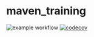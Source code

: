 # maven_training


![example workflow](https://github.com/PaulGranger/maven_training/actions/workflows/build.yml/badge.svg) [![codecov](https://codecov.io/gh/PaulGranger/maven_training/branch/main/graph/badge.svg)](https://codecov.io/gh/PaulGranger/maven_training)
